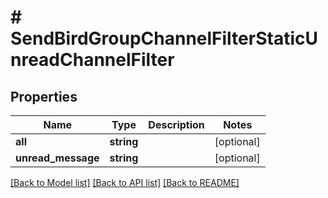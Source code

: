 # # SendBirdGroupChannelFilterStaticUnreadChannelFilter

## Properties

Name | Type | Description | Notes
------------ | ------------- | ------------- | -------------
**all** | **string** |  | [optional]
**unread_message** | **string** |  | [optional]

[[Back to Model list]](../../README.md#models) [[Back to API list]](../../README.md#endpoints) [[Back to README]](../../README.md)
